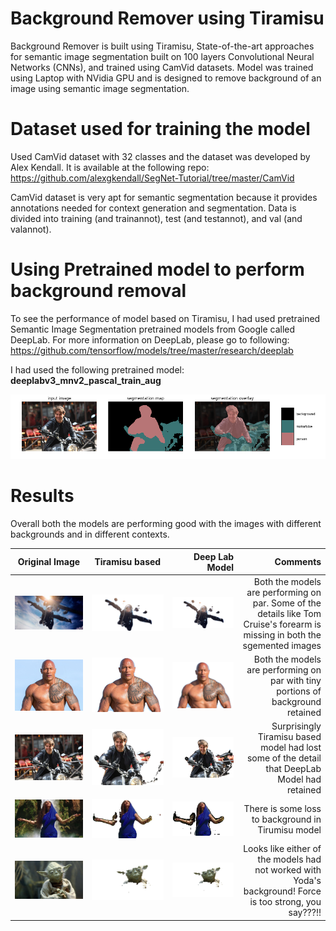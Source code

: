 # Background Remover using Tiramisu 

Background Remover is built using Tiramisu, State-of-the-art approaches for semantic image segmentation built on 100 layers Convolutional Neural Networks (CNNs), and trained using CamVid datasets. Model was trained using Laptop with NVidia GPU and is designed to remove background of an image using semantic image segmentation.

# Dataset used for training the model

Used CamVid dataset with 32 classes and the dataset was developed by Alex Kendall. It is available at the following repo: https://github.com/alexgkendall/SegNet-Tutorial/tree/master/CamVid


CamVid dataset is very apt for semantic segmentation because it provides annotations needed for context generation and segmentation. Data is divided into training (and trainannot), test (and testannot), and val (and valannot). 

# Using Pretrained model to perform background removal

To see the performance of model based on Tiramisu, I had used pretrained Semantic Image Segmentation pretrained models from Google called DeepLab. For more information on DeepLab, please go to following: https://github.com/tensorflow/models/tree/master/research/deeplab

I had used the following pretrained model: <b>deeplabv3_mnv2_pascal_train_aug</b>

![Image of DeepLab](https://github.com/anigasan/GCI/blob/master/bgremover/images/deeplab.png)

# Results

Overall both the models are performing good with the images with different backgrounds and in different contexts. 

| Original Image       | Tiramisu based          | Deep Lab Model |    Comments |
| ------------- |:-------------:| -----:|-----:|
| ![Image of Halo jump](https://github.com/anigasan/GCI/blob/master/bgremover/images/halo.jpeg)    | ![image of Halo](https://github.com/anigasan/GCI/blob/master/bgremover/images/halo.png) | ![image of Halo](https://github.com/anigasan/GCI/blob/master/bgremover/images/halo%20(1).png) | Both the models are performing on par. Some of the details like Tom Cruise's forearm is missing in both the sgemented images  |
| ![Image of Halo jump](https://github.com/anigasan/GCI/blob/master/bgremover/images/dwayne.jpg)    | ![image of Halo](https://github.com/anigasan/GCI/blob/master/bgremover/images/dwayne.png) | ![image of Halo](https://github.com/anigasan/GCI/blob/master/bgremover/images/dwayne.png) | Both the models are performing on par with tiny portions of background retained  |
| ![Image of Halo jump](https://github.com/anigasan/GCI/blob/master/bgremover/images/tom1.jpg)    | ![image of Halo](https://github.com/anigasan/GCI/blob/master/bgremover/images/tom12.png) | ![image of Halo](https://github.com/anigasan/GCI/blob/master/bgremover/images/tom1%20(1).png) | Surprisingly Tiramisu based model had lost some of the detail that DeepLab Model had retained  |
| ![Image of Halo jump](https://github.com/anigasan/GCI/blob/master/bgremover/images/beyonce2.jpg)    | ![image of Halo](https://github.com/anigasan/GCI/blob/master/bgremover/images/beyonce2.png ) | ![image of Halo](https://github.com/anigasan/GCI/blob/master/bgremover/images/beyonce3.png) | There is some loss to background in Tirumisu model  |
| ![Image of Halo jump](https://github.com/anigasan/GCI/blob/master/bgremover/images/Yoda1.jpeg)    | ![image of Halo](https://github.com/anigasan/GCI/blob/master/bgremover/images/Yoda1.png) | ![image of Halo](https://github.com/anigasan/GCI/blob/master/bgremover/images/Yoda1.png) | Looks like either of the models had not worked  with Yoda's background! Force is too strong, you say???!!  |
